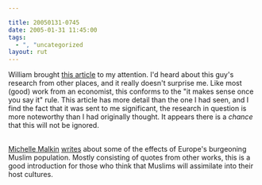 ```yaml
---

title: 20050131-0745
date: 2005-01-31 11:45:00
tags:
  - ", "uncategorized
layout: rut
---
```


William brought <a href="http://www.weeklystandard.com/Content/Public/Articles/000/000/005/080bysuf.asp?pg=1">this
article</a> to my attention.  I'd heard about this guy's research
from other places, and it really doesn't surprise me.  Like most
(good) work from an economist, this conforms to the "it makes sense
once you say it" rule.  This article has more detail than the one I
had seen, and I find the fact that it was sent to me significant,
the research in question is more noteworthy than I had originally
thought.  It appears there is a <em>chance</em> that this will not
be ignored.<br  /><br  />

<a href="http://michellemalkin.com">Michelle Malkin</a> <a href="http://michellemalkin.com/archives/001374.htm">writes</a>
about some of the effects of Europe's burgeoning Muslim population.
Mostly consisting of quotes from other works, this is a good
introduction for those who think that Muslims will assimilate into
their host cultures.

